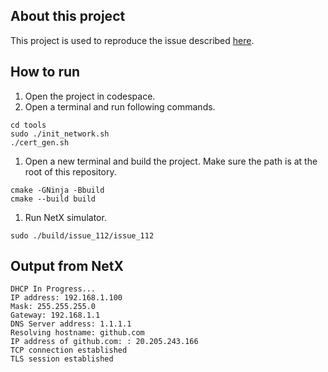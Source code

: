 ## About this project
This project is used to reproduce the issue described [here](https://github.com/azure-rtos/netxduo/issues/112).

## How to run
1. Open the project in codespace.
1. Open a terminal and run following commands.
  ```
  cd tools
  sudo ./init_network.sh
  ./cert_gen.sh
  ```
1. Open a new terminal and build the project. Make sure the path is at the root of this repository.
  ```
  cmake -GNinja -Bbuild
  cmake --build build
  ```
1. Run NetX simulator.
  ```
  sudo ./build/issue_112/issue_112
  ```

## Output from NetX
```
DHCP In Progress...
IP address: 192.168.1.100
Mask: 255.255.255.0
Gateway: 192.168.1.1
DNS Server address: 1.1.1.1
Resolving hostname: github.com
IP address of github.com: : 20.205.243.166
TCP connection established
TLS session established
```

